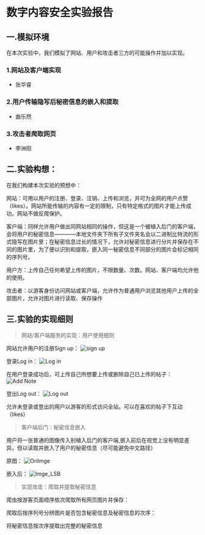# 数字内容安全实验报告

## 一.模拟环境
在本次实验中，我们模拟了网站、用户和攻击者三方的可能操作并加以实现。

### 1.网站及客户端实现
+  张华睿
### 2.用户传输隐写后秘密信息的嵌入和提取
+  曲乐然
### 3.攻击者爬取网页
+  李洲阳

## 二.实验构想：
    
在我们构建本次实验的预想中：
    
网站：可用以用户的注册、登录、注销、上传和浏览，并可为全网的用户点赞（likes）。网站所能传输的内容有一定的限制，只有特定格式的图片才能上传成功。网站不做反爬保护。

客户端：同样允许用户做出同网站相同的操作，但这是一个被植入后门的客户端，会将用户的秘密信息————本地文件夹下所有子文件夹名会以二进制比特流的形式隐写在图片里；在秘密信息过长的情况下，允许对秘密信息进行分片并保存在不同的图片里，为了便以识别和提取，嵌入同一秘密信息不同部分的图片会标记相同的序列号。

用户方：上传自己任何希望上传的图片，不限数量、次数。网站、客户端均允许他的使用。

攻击者：以游客身份访问网站或客户端，允许作为普通用户浏览其他用户上传的全部图片，允许对图片进行读取、保存操作

## 三.实验的实现细则


>网站/客户端服务的实现：用户使用细则

网站允许用户的注册Sign up：
![sign up](images/SignUp.png)

登录Log in：
![Log in](images/LogIn.png)

在用户登录成功后，可上传自己所想要上传或删除自己已上传的帖子：
![Add Note](images/AddNote.png)

登出Log out：
![Log out](images/LogOut.png)

允许未登录或登出的用户以游客的形式访问全站。可以在喜欢的帖子下互动（likes）

>客户端后门：秘密信息嵌入

用户将一张普通的图像传入别植入后门的客户端,嵌入前后在视觉上没有明显差异。但以读取并嵌入了用户的秘密信息（尽可能避免中文路径）

原图：
![OriImge](images/2001928.jpg)

嵌入后：
![Imge_LSB](images/ushiwakamaru_LSB.png)

>实现攻击：爬取并提取秘密信息

爬虫按游客页面顺序依次爬取所有网页图片并保存：

爬取后按序列号分辨图片是否包含秘密信息及秘密信息的次序：

将秘密信息按次序提取出完整的秘密信息